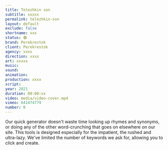 ```yaml
---
title: Telezhkin son
subtitle: xxxxx
permalink: telezhkin-son
layout: default
exclude: false
shortname: xxx
status: 🟢
brand: Perekrestok
client: Perekrestok
agency: xxxx
direction: xxxx
art: xxxxx
music:  
sound:
animation:  
production: xxxx
script:
year: 2021
duration: 00:00:xx
video: media/video-cover.mp4
vimeo: 641474779
number: 0
---
```


Our quick generator doesn't waste time looking up rhymes and synonyms, or doing any of the other word-crunching that goes on elsewhere on our site. This tools is designed especially for the impatient, the rushed and ultra-lazy. We've limited the number of keywords we ask for, allowing you to click and create.
